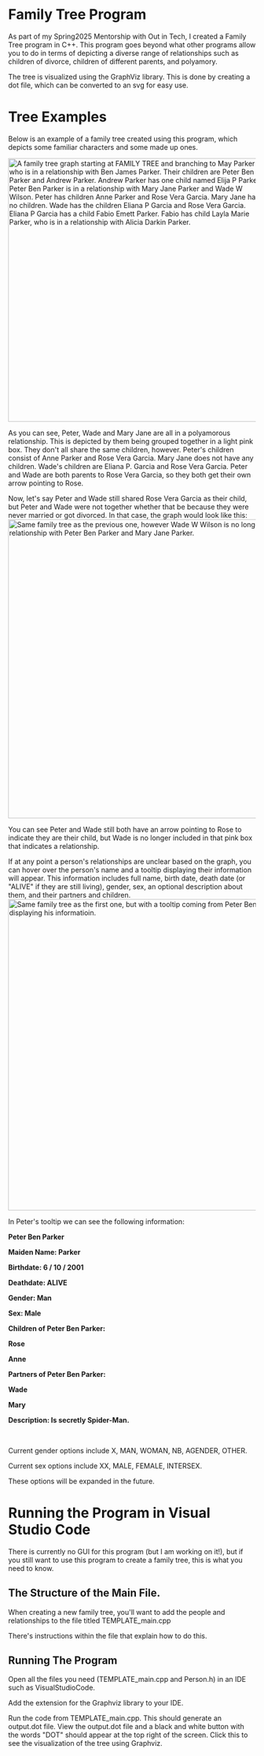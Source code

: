 <h1>Family Tree Program</h1>
As part of my Spring2025 Mentorship with Out in Tech, I created a Family Tree program in C++.
This program goes beyond what other programs allow you to do in terms of depicting a diverse range of relationships such as children of divorce, children of different parents, and polyamory.

The tree is visualized using the GraphViz library. This is done by creating a dot file, which can be converted to an svg for easy use.

<h1>Tree Examples</h1>

<p>Below is an example of a family tree created using this program, which depicts some familiar characters and some made up ones.</p>
<img width="525" height="535" alt="A family tree graph starting at FAMILY TREE and branching to May Parker who is in a relationship with Ben James Parker. Their children are Peter Ben Parker and Andrew Parker. Andrew Parker has one child named Elija P Parker. Peter Ben Parker is in a relationship with Mary Jane Parker and Wade W Wilson. Peter has children Anne Parker and Rose Vera Garcia. Mary Jane has no children. Wade has the children Eliana P Garcia and Rose Vera Garcia. Eliana P Garcia has a child Fabio Emett Parker. Fabio has child Layla Marie Parker, who is in a relationship with Alicia Darkin Parker." src="https://github.com/user-attachments/assets/d4aaf78d-5b5d-487a-931a-f5996b9e8dc9" />

As you can see, Peter, Wade and Mary Jane are all in a polyamorous relationship. This is depicted by them being grouped together in a light pink box. They don't all share the same children, however. Peter's children consist of Anne Parker and Rose Vera Garcia. Mary Jane does not have any children. Wade's children are Eliana P. Garcia and Rose Vera Garcia. Peter and Wade are both parents to Rose Vera Garcia, so they both get their own arrow pointing to Rose.

Now, let's say Peter and Wade still shared Rose Vera Garcia as their child, but Peter and Wade were not together whether that be because they were never married or got divorced. In that case, the graph would look like this:
<img width="596" height="607" alt="Same family tree as the previous one, however Wade W Wilson is no longer in a relationship with Peter Ben Parker and Mary Jane Parker." src="https://github.com/user-attachments/assets/435b90dc-c587-430d-91ab-5f3355179087" />

You can see Peter and Wade still both have an arrow pointing to Rose to indicate they are their child, but Wade is no longer included in that pink box that indicates a relationship. 

If at any point a person's relationships are unclear based on the graph, you can hover over the person's name and a tooltip displaying their information will appear. This information includes full name, birth date, death date (or "ALIVE" if they are still living), gender, sex, an optional description about them, and their partners and children.
<img width="625" height="632" alt="Same family tree as the first one, but with a tooltip coming from Peter Ben Parker's name displaying his informatioin." src="https://github.com/user-attachments/assets/754958a0-aeea-4630-b090-da56560d8175" />

In Peter's tooltip we can see the following information:
<br>
<b>
<p>Peter Ben Parker</p>
<p>Maiden Name: Parker</p>
<p>Birthdate: 6 / 10 / 2001</p>
<p>Deathdate: ALIVE</p>
<p>Gender: Man</p>
<p>Sex: Male</p>
<p>Children of Peter Ben Parker:</p>
<p>Rose</p>
<p>Anne</p>

<p>Partners of Peter Ben Parker:</p>
<p>Wade</p>
<p>Mary</p>

<p>Description: Is secretly Spider-Man.</p>
</b>
<br>

<p>Current gender options include X, MAN, WOMAN, NB, AGENDER, OTHER.</p>
<p>Current sex options include XX, MALE, FEMALE, INTERSEX.</p>

These options will be expanded in the future.

<h1>Running the Program in Visual Studio Code</h1>
<p>There is currently no GUI for this program (but I am working on it!), but if you still want to use this program to create a family tree, this is what you need to know.</p>
<h2>The Structure of the Main File.</h2>
<p>When creating a new family tree, you'll want to add the people and relationships to the file titled TEMPLATE_main.cpp</p>
<p>There's instructions within the file that explain how to do this.</p>
<h2>Running The Program</h2>
<p>Open all the files you need (TEMPLATE_main.cpp and Person.h) in an IDE such as VisualStudioCode.</p>
<p>Add the extension for the Graphviz library to your IDE.</p>
<p>Run the code from TEMPLATE_main.cpp. This should generate an output.dot file. View the output.dot file and a black and white button with the words "DOT" should appear at the top right of the screen. Click this to see the visualization of the tree using Graphviz.</p>
